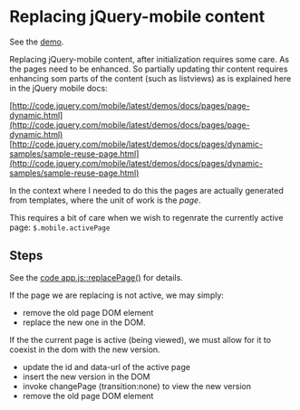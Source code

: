 # Replacing jQuery-mobile content

See the [demo](http://daneroo.github.com/jquery-mobile-dynamic-templated).

Replacing jQuery-mobile content, after initialization requires some care.
As the pages need to be enhanced. So partially updating thir content requires
enhancing som parts of the content (such as listviews) as is explained here in the jQuery mobile docs:

  [http://code.jquery.com/mobile/latest/demos/docs/pages/page-dynamic.html](http://code.jquery.com/mobile/latest/demos/docs/pages/page-dynamic.html)  
  [http://code.jquery.com/mobile/latest/demos/docs/pages/dynamic-samples/sample-reuse-page.html](http://code.jquery.com/mobile/latest/demos/docs/pages/dynamic-samples/sample-reuse-page.html)

In the context where I needed to do this the pages are actually generated from templates, where the unit of work is the _page_.

This requires a bit of care when we wish to regenrate the currently active page: `$.mobile.activePage`

## Steps

See the [code app.js::replacePage()](app.js) for details.

If the page we are replacing is not active, we may simply:

 * remove the old page DOM element
 * replace the new one in the DOM.
 
If the the current page is active (being viewed), we must allow for it to coexist in the dom with the new version.
 
 * update the id and data-url of the active page
 * insert the new version in the DOM
 * invoke changePage (transition:none) to view the new version
 * remove the old page DOM element
